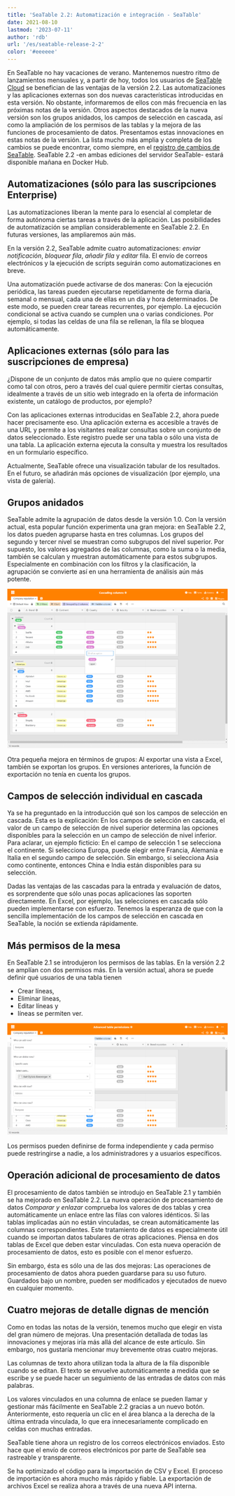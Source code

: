 ```yaml
---
title: 'SeaTable 2.2: Automatización e integración - SeaTable'
date: 2021-08-10
lastmod: '2023-07-11'
author: 'rdb'
url: '/es/seatable-release-2-2'
color: '#eeeeee'
---
```


En SeaTable no hay vacaciones de verano. Mantenemos nuestro ritmo de lanzamientos mensuales y, a partir de hoy, todos los usuarios de [SeaTable Cloud](https://cloud.seatable.io) se benefician de las ventajas de la versión 2.2. Las automatizaciones y las aplicaciones externas son dos nuevas características introducidas en esta versión. No obstante, informaremos de ellos con más frecuencia en las próximas notas de la versión. Otros aspectos destacados de la nueva versión son los grupos anidados, los campos de selección en cascada, así como la ampliación de los permisos de las tablas y la mejora de las funciones de procesamiento de datos. Presentamos estas innovaciones en estas notas de la versión. La lista mucho más amplia y completa de los cambios se puede encontrar, como siempre, en el [registro de cambios de SeaTable](https://seatable.io/docs/changelog/version-2-2/?lang=auto). SeaTable 2.2 -en ambas ediciones del servidor SeaTable- estará disponible mañana en Docker Hub.

## Automatizaciones (sólo para las suscripciones Enterprise)

Las automatizaciones liberan la mente para lo esencial al completar de forma autónoma ciertas tareas a través de la aplicación. Las posibilidades de automatización se amplían considerablemente en SeaTable 2.2. En futuras versiones, las ampliaremos aún más.

En la versión 2.2, SeaTable admite cuatro automatizaciones: _enviar notificación_, _bloquear fila_, _añadir fila_ y _editar_ fila. El envío de correos electrónicos y la ejecución de scripts seguirán como automatizaciones en breve.

Una automatización puede activarse de dos maneras: Con la ejecución periódica, las tareas pueden ejecutarse repetidamente de forma diaria, semanal o mensual, cada una de ellas en un día y hora determinados. De este modo, se pueden crear tareas recurrentes, por ejemplo. La ejecución condicional se activa cuando se cumplen una o varias condiciones. Por ejemplo, si todas las celdas de una fila se rellenan, la fila se bloquea automáticamente.

## Aplicaciones externas (sólo para las suscripciones de empresa)

¿Dispone de un conjunto de datos más amplio que no quiere compartir como tal con otros, pero a través del cual quiere permitir ciertas consultas, idealmente a través de un sitio web integrado en la oferta de información existente, un catálogo de productos, por ejemplo?

Con las aplicaciones externas introducidas en SeaTable 2.2, ahora puede hacer precisamente eso. Una aplicación externa es accesible a través de una URL y permite a los visitantes realizar consultas sobre un conjunto de datos seleccionado. Este registro puede ser una tabla o sólo una vista de una tabla. La aplicación externa ejecuta la consulta y muestra los resultados en un formulario específico.

Actualmente, SeaTable ofrece una visualización tabular de los resultados. En el futuro, se añadirán más opciones de visualización (por ejemplo, una vista de galería).

## Grupos anidados

SeaTable admite la agrupación de datos desde la versión 1.0. Con la versión actual, esta popular función experimenta una gran mejora: en SeaTable 2.2, los datos pueden agruparse hasta en tres columnas. Los grupos del segundo y tercer nivel se muestran como subgrupos del nivel superior. Por supuesto, los valores agregados de las columnas, como la suma o la media, también se calculan y muestran automáticamente para estos subgrupos. Especialmente en combinación con los filtros y la clasificación, la agrupación se convierte así en una herramienta de análisis aún más potente.

![Columnas en cascada y grupos anidados](images/Cascading-columns.png)

Otra pequeña mejora en términos de grupos: Al exportar una vista a Excel, también se exportan los grupos. En versiones anteriores, la función de exportación no tenía en cuenta los grupos.

## Campos de selección individual en cascada

Ya se ha preguntado en la introducción qué son los campos de selección en cascada. Esta es la explicación: En los campos de selección en cascada, el valor de un campo de selección de nivel superior determina las opciones disponibles para la selección en un campo de selección de nivel inferior. Para aclarar, un ejemplo ficticio: En el campo de selección 1 se selecciona el continente. Si selecciona Europa, puede elegir entre Francia, Alemania e Italia en el segundo campo de selección. Sin embargo, si selecciona Asia como continente, entonces China e India están disponibles para su selección.

Dadas las ventajas de las cascadas para la entrada y evaluación de datos, es sorprendente que sólo unas pocas aplicaciones las soporten directamente. En Excel, por ejemplo, las selecciones en cascada sólo pueden implementarse con esfuerzo. Tenemos la esperanza de que con la sencilla implementación de los campos de selección en cascada en SeaTable, la noción se extienda rápidamente.

## Más permisos de la mesa

En SeaTable 2.1 se introdujeron los permisos de las tablas. En la versión 2.2 se amplían con dos permisos más. En la versión actual, ahora se puede definir qué usuarios de una tabla tienen

- Crear líneas,
- Eliminar líneas,
- Editar líneas y
- líneas se permiten ver.

![Permisos avanzados para las mesas](images/Advanced-table-permissions.png)

Los permisos pueden definirse de forma independiente y cada permiso puede restringirse a nadie, a los administradores y a usuarios específicos.

## Operación adicional de procesamiento de datos

El procesamiento de datos también se introdujo en SeaTable 2.1 y también se ha mejorado en SeaTable 2.2. La nueva operación de procesamiento de datos _Comparar y enlazar_ comprueba los valores de dos tablas y crea automáticamente un enlace entre las filas con valores idénticos. Si las tablas implicadas aún no están vinculadas, se crean automáticamente las columnas correspondientes. Este tratamiento de datos es especialmente útil cuando se importan datos tabulares de otras aplicaciones. Piensa en dos tablas de Excel que deben estar vinculadas. Con esta nueva operación de procesamiento de datos, esto es posible con el menor esfuerzo.

Sin embargo, ésta es sólo una de las dos mejoras: Las operaciones de procesamiento de datos ahora pueden guardarse para su uso futuro. Guardados bajo un nombre, pueden ser modificados y ejecutados de nuevo en cualquier momento.

## Cuatro mejoras de detalle dignas de mención

Como en todas las notas de la versión, tenemos mucho que elegir en vista del gran número de mejoras. Una presentación detallada de todas las innovaciones y mejoras iría más allá del alcance de este artículo. Sin embargo, nos gustaría mencionar muy brevemente otras cuatro mejoras.

Las columnas de texto ahora utilizan toda la altura de la fila disponible cuando se editan. El texto se envuelve automáticamente a medida que se escribe y se puede hacer un seguimiento de las entradas de datos con más palabras.

Los valores vinculados en una columna de enlace se pueden llamar y gestionar más fácilmente en SeaTable 2.2 gracias a un nuevo botón. Anteriormente, esto requería un clic en el área blanca a la derecha de la última entrada vinculada, lo que era innecesariamente complicado en celdas con muchas entradas.

SeaTable tiene ahora un registro de los correos electrónicos enviados. Esto hace que el envío de correos electrónicos por parte de SeaTable sea rastreable y transparente.

Se ha optimizado el código para la importación de CSV y Excel. El proceso de importación es ahora mucho más rápido y fiable. La exportación de archivos Excel se realiza ahora a través de una nueva API interna.
